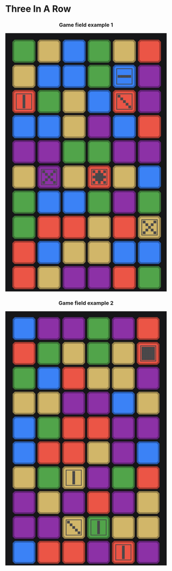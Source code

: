 # Three In A Row

<h3 align="center">Game field example 1</h3>
<img src="https://github.com/AlexeyZakis/ThreeInARow/blob/main/Images/FieldExample1.jpg" alt="Game field example 1">

<h3 align="center">Game field example 2</h3>
<img src="https://github.com/AlexeyZakis/ThreeInARow/blob/main/Images/FieldExample2.jpg" alt="Game field example 2">
